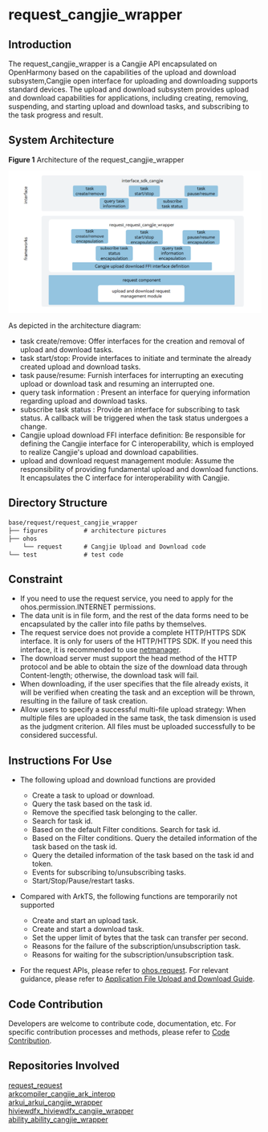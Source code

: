 # request_cangjie_wrapper

## Introduction

The request_cangjie_wrapper is a Cangjie API encapsulated on OpenHarmony based on the capabilities of the upload and download subsystem,Cangjie open interface for uploading and downloading supports standard devices. The upload and download subsystem provides upload and download capabilities for applications, including creating, removing, suspending, and starting upload and download tasks, and subscribing to the task progress and result.

## System Architecture

**Figure 1** Architecture of the request_cangjie_wrapper

!["Architecture of the request_cangjie_wrapper"](figures/request_cangjie_wrapper_architecture_en.png )

As depicted in the architecture diagram:

- task create/remove: Offer interfaces for the creation and removal of upload and download tasks.
- task start/stop: Provide interfaces to initiate and terminate the already created upload and download tasks.
- task pause/resume: Furnish interfaces for interrupting an executing upload or download task and resuming an interrupted one.
- query task information : Present an interface for querying information regarding upload and download tasks.
- subscribe task status : Provide an interface for subscribing to task status. A callback will be triggered when the task status undergoes a change.
- Cangjie upload download FFI interface definition: Be responsible for defining the Cangjie interface for C interoperability, which is employed to realize Cangjie's upload and download capabilities.
- upload and download request management module: Assume the responsibility of providing fundamental upload and download functions. It encapsulates the C interface for interoperability with Cangjie.

## Directory Structure

```
base/request/request_cangjie_wrapper
├── figures          # architecture pictures             
├── ohos
    └── request      # Cangjie Upload and Download code
└── test             # test code
```

## Constraint

- If you need to use the request service, you need to apply for the ohos.permission.INTERNET permissions.
- The data unit is in file form, and the rest of the data forms need to be encapsulated by the caller into file paths by themselves. 
- The request service does not provide a complete HTTP/HTTPS SDK interface. It is only for users of the HTTP/HTTPS SDK. If you need this interface, it is recommended to use [netmanager](https://gitcode.com/openharmony-sig/netmanager_netmanager_cangjie_wrapper). 
- The download server must support the head method of the HTTP protocol and be able to obtain the size of the download data through Content-length; otherwise, the download task will fail. 
- When downloading, if the user specifies that the file already exists, it will be verified when creating the task and an exception will be thrown, resulting in the failure of task creation.
- Allow users to specify a successful multi-file upload strategy: When multiple files are uploaded in the same task, the task dimension is used as the judgment criterion. All files must be uploaded successfully to be considered successful.

## Instructions For Use



- The following upload and download functions are provided
  
  - Create a task to upload or download. 
  - Query the task based on the task id. 
  - Remove the specified task belonging to the caller. 
  - Search for task id.
  - Based on the default Filter conditions. Search for task id.
  - Based on the Filter conditions. Query the detailed information of the task based on the task id. 
  - Query the detailed information of the task based on the task id and token. 
  - Events for subscribing to/unsubscribing tasks.
  - Start/Stop/Pause/restart tasks.

- Compared with ArkTS, the following functions are temporarily not supported
  
  - Create and start an upload task. 
  - Create and start a download task. 
  - Set the upper limit of bytes that the task can transfer per second. 
  - Reasons for the failure of the subscription/unsubscription task. 
  - Reasons for waiting for the subscription/unsubscription task.

- For the request APIs, please refer to [ohos.request](https://gitcode.com/openharmony-sig/arkcompiler_cangjie_ark_interop/blob/master/doc/API_Reference/source_en/apis/BasicServicesKit/cj-apis-request-agent.md). For relevant guidance, please refer to [Application File Upload and Download Guide](https://gitcode.com/openharmony-sig/arkcompiler_cangjie_ark_interop/blob/master/doc/Dev_Guide/source_en/basic-services/request/cj-app-file-upload-download.md).

## Code Contribution

Developers are welcome to contribute code, documentation, etc. For specific contribution processes and methods, please refer to [Code Contribution](https://gitcode.com/openharmony/docs/blob/master/en/contribute/code-contribution.md).

## Repositories Involved

[request_request](https://gitee.com/openharmony/request_request/blob/master/README.md)  
[arkcompiler_cangjie_ark_interop](https://gitcode.com/openharmony-sig/arkcompiler_cangjie_ark_interop/tree/master/README.md)  
[arkui_arkui_cangjie_wrapper](https://gitcode.com/openharmony-sig/arkui_arkui_cangjie_wrapper/tree/master/README.md)  
[hiviewdfx_hiviewdfx_cangjie_wrapper](https://gitcode.com/openharmony-sig/hiviewdfx_hiviewdfx_cangjie_wrapper/tree/master/README.md)  
[ability_ability_cangjie_wrapper](https://gitcode.com/openharmony-sig/ability_ability_cangjie_wrapper/tree/master/README.md)
